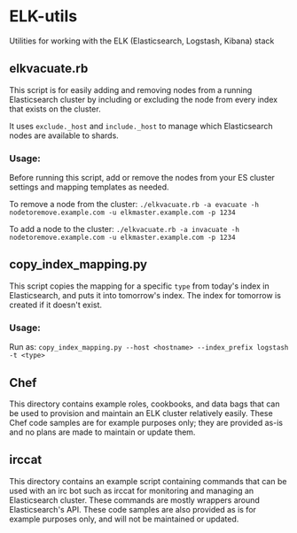 # ELK-utils
Utilities for working with the ELK (Elasticsearch, Logstash, Kibana) stack

## elkvacuate.rb
This script is for easily adding and removing nodes from a running Elasticsearch
cluster by including or excluding the node from every index that exists on the
cluster.

It uses `exclude._host` and `include._host` to manage which Elasticsearch nodes
are available to shards.

### Usage:
Before running this script, add or remove the nodes from your ES cluster
settings and mapping templates as needed.

To remove a node from the cluster:
`./elkvacuate.rb -a evacuate -h nodetoremove.example.com -u elkmaster.example.com -p 1234`

To add a node to the cluster:
`./elkvacuate.rb -a invacuate -h nodetoremove.example.com -u elkmaster.example.com -p 1234`

## copy_index_mapping.py
This script copies the mapping for a specific `type` from today's index in
Elasticsearch, and puts it into tomorrow's index.
The index for tomorrow is created if it doesn't exist.

### Usage:
Run as:
`copy_index_mapping.py --host <hostname> --index_prefix logstash -t <type>`

## Chef

This directory contains example roles, cookbooks, and data bags that can be used to
provision and maintain an ELK cluster relatively easily. These Chef code samples are
for example purposes only; they are provided as-is and no plans are made to maintain
or update them.

## irccat

This directory contains an example script containing commands that can be used with
an irc bot such as irccat for monitoring and managing an Elasticsearch cluster. These
commands are mostly wrappers around Elasticsearch's API. These code samples are also
provided as is for example purposes only, and will not be maintained or updated.
